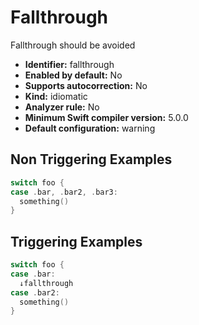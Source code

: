 # Fallthrough

Fallthrough should be avoided

* **Identifier:** fallthrough
* **Enabled by default:** No
* **Supports autocorrection:** No
* **Kind:** idiomatic
* **Analyzer rule:** No
* **Minimum Swift compiler version:** 5.0.0
* **Default configuration:** warning

## Non Triggering Examples

```swift
switch foo {
case .bar, .bar2, .bar3:
  something()
}
```

## Triggering Examples

```swift
switch foo {
case .bar:
  ↓fallthrough
case .bar2:
  something()
}
```